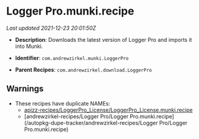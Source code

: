 # Logger Pro.munki.recipe

_Last updated 2021-12-23 20:01:50Z_

- **Description**: Downloads the latest version of Logger Pro and imports it into Munki.

- **Identifier**: `com.andrewzirkel.munki.LoggerPro`

- **Parent Recipes**: `com.andrewzirkel.download.LoggerPro`


## Warnings

- These recipes have duplicate NAMEs:
    - [apizz-recipes/LoggerPro_License/LoggerPro_License.munki.recipe](/autopkg-dupe-tracker/apizz-recipes/LoggerPro_License/LoggerPro_License.munki.recipe)
    - [andrewzirkel-recipes/Logger Pro/Logger Pro.munki.recipe](/autopkg-dupe-tracker/andrewzirkel-recipes/Logger Pro/Logger Pro.munki.recipe)
